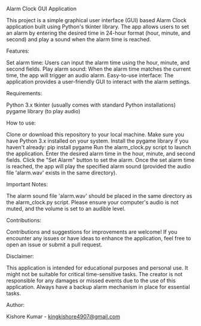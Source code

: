 Alarm Clock GUI Application

This project is a simple graphical user interface (GUI) based Alarm Clock application built using Python's tkinter library. The app allows users to set an alarm by entering the desired time in 24-hour format (hour, minute, and second) and play a sound when the alarm time is reached.

Features:


Set alarm time: Users can input the alarm time using the hour, minute, and second fields.
Play alarm sound: When the alarm time matches the current time, the app will trigger an audio alarm.
Easy-to-use interface: The application provides a user-friendly GUI to interact with the alarm settings.


Requirements:


Python 3.x
tkinter (usually comes with standard Python installations)
pygame library (to play audio)


How to use:



Clone or download this repository to your local machine.
Make sure you have Python 3.x installed on your system.
Install the pygame library if you haven't already: pip install pygame
Run the alarm_clock.py script to launch the application.
Enter the desired alarm time in the hour, minute, and second fields.
Click the "Set Alarm" button to set the alarm.
Once the set alarm time is reached, the app will play the specified alarm sound (provided the audio file 'alarm.wav' exists in the same directory).


Important Notes:


The alarm sound file 'alarm.wav' should be placed in the same directory as the alarm_clock.py script.
Please ensure your computer's audio is not muted, and the volume is set to an audible level.


Contributions:


Contributions and suggestions for improvements are welcome! If you encounter any issues or have ideas to enhance the application, feel free to open an issue or submit a pull request.



Disclaimer:


This application is intended for educational purposes and personal use. It might not be suitable for critical time-sensitive tasks. 
The creator is not responsible for any damages or missed events due to the use of this application. Always have a backup alarm 
mechanism in place for essential tasks.


Author: 

Kishore Kumar - kingkishore4907@gmail.com
